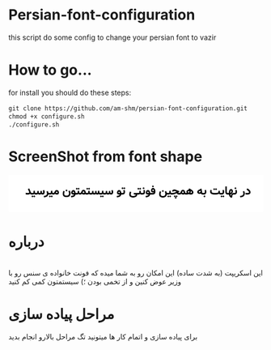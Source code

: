# Persian-font-configuration
this script do some config to change your persian font to vazir

# How to go...
for install you should do these steps:

    git clone https://github.com/am-shm/persian-font-configuration.git
    chmod +x configure.sh
    ./configure.sh
  
# ScreenShot from font shape
<center>
    <img src="https://github.com/am-shm/persian-font-configuration/blob/main/screen-shot.png">
</center>


# درباره 
<br>
این اسکریپت (به شدت ساده) این امکان رو به شما میده که فونت خانواده ی سنس رو با وزیر عوض کنین و از تخمی بودن ؛) سیستمتون کمی کم کنید

# مراحل پیاده سازی
برای پیاده سازی و اتمام کار ها میتونید تگ مراحل بالارو انجام بدید 
